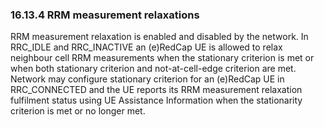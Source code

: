 ### 16.13.4 RRM measurement relaxations

RRM measurement relaxation is enabled and disabled by the network. In
RRC_IDLE and RRC_INACTIVE an (e)RedCap UE is allowed to relax neighbour
cell RRM measurements when the stationary criterion is met or when both
stationary criterion and not-at-cell-edge criterion are met. Network may
configure stationary criterion for an (e)RedCap UE in RRC_CONNECTED and
the UE reports its RRM measurement relaxation fulfilment status using UE
Assistance Information when the stationarity criterion is met or no
longer met.